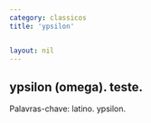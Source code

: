 ```yaml
---
category: classicos
title: 'ypsilon'


layout: nil
---
```


## ypsilon (omega). teste.

Palavras-chave: latino. ypsilon.
